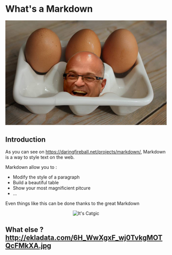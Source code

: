 # What's a Markdown

![c'était sensé être une image](/CeciEstUneImage.jpg "Une jolie image")

## Introduction

As you can see on <https://daringfireball.net/projects/markdown/>, Markdown is a way to style text on the web. 

Markdown allow you to :

- Modify the style of a paragraph
- Build a beautiful table
- Show your most magnificient pitcure
- ...

Even things like this can be done thanks to the great Markdown 

<p align="center">
  <img src="https://media.giphy.com/media/vFKqnCdLPNOKc/giphy.gif" alt="It's Catgic"/>
</p>

## What else ?  http://ekladata.com/6H_WwXgxF_wj0TvkgMOTQcFMkXA.jpg
